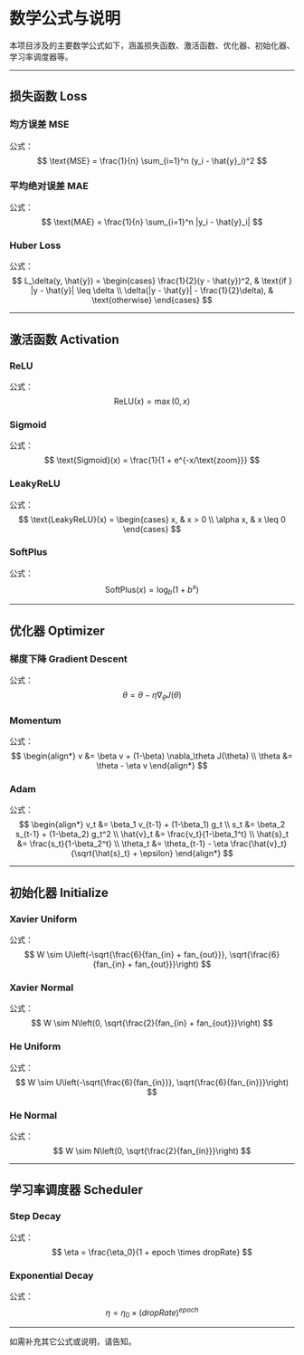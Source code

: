 # 数学公式与说明

本项目涉及的主要数学公式如下，涵盖损失函数、激活函数、优化器、初始化器、学习率调度器等。

---
## 损失函数 Loss

### 均方误差 MSE
公式：
$$
\text{MSE} = \frac{1}{n} \sum_{i=1}^n (y_i - \hat{y}_i)^2
$$

### 平均绝对误差 MAE
公式：
$$
\text{MAE} = \frac{1}{n} \sum_{i=1}^n |y_i - \hat{y}_i|
$$

### Huber Loss
公式：
$$
L_\delta(y, \hat{y}) = \begin{cases}
    \frac{1}{2}(y - \hat{y})^2, & \text{if } |y - \hat{y}| \leq \delta \\
    \delta(|y - \hat{y}| - \frac{1}{2}\delta), & \text{otherwise}
\end{cases}
$$

---
## 激活函数 Activation

### ReLU
公式：
$$
\text{ReLU}(x) = \max(0, x)
$$

### Sigmoid
公式：
$$
\text{Sigmoid}(x) = \frac{1}{1 + e^{-x/\text{zoom}}}
$$

### LeakyReLU
公式：
$$
\text{LeakyReLU}(x) = \begin{cases}
    x, & x > 0 \\
    \alpha x, & x \leq 0
\end{cases}
$$

### SoftPlus
公式：
$$
\text{SoftPlus}(x) = \log_{b}(1 + b^x)
$$

---
## 优化器 Optimizer

### 梯度下降 Gradient Descent
公式：
$$
\theta = \theta - \eta \nabla_\theta J(\theta)
$$

### Momentum
公式：
$$
\begin{align*}
    v &= \beta v + (1-\beta) \nabla_\theta J(\theta) \\
    \theta &= \theta - \eta v
\end{align*}
$$

### Adam
公式：
$$
\begin{align*}
    v_t &= \beta_1 v_{t-1} + (1-\beta_1) g_t \\
    s_t &= \beta_2 s_{t-1} + (1-\beta_2) g_t^2 \\
    \hat{v}_t &= \frac{v_t}{1-\beta_1^t} \\
    \hat{s}_t &= \frac{s_t}{1-\beta_2^t} \\
    \theta_t &= \theta_{t-1} - \eta \frac{\hat{v}_t}{\sqrt{\hat{s}_t} + \epsilon}
\end{align*}
$$

---
## 初始化器 Initialize

### Xavier Uniform
公式：
$$
W \sim U\left(-\sqrt{\frac{6}{fan_{in} + fan_{out}}}, \sqrt{\frac{6}{fan_{in} + fan_{out}}}\right)
$$

### Xavier Normal
公式：
$$
W \sim N\left(0, \sqrt{\frac{2}{fan_{in} + fan_{out}}}\right)
$$

### He Uniform
公式：
$$
W \sim U\left(-\sqrt{\frac{6}{fan_{in}}}, \sqrt{\frac{6}{fan_{in}}}\right)
$$

### He Normal
公式：
$$
W \sim N\left(0, \sqrt{\frac{2}{fan_{in}}}\right)
$$

---
## 学习率调度器 Scheduler

### Step Decay
公式：
$$
\eta = \frac{\eta_0}{1 + epoch \times dropRate}
$$

### Exponential Decay
公式：
$$
\eta = \eta_0 \times (dropRate)^{epoch}
$$

---

如需补充其它公式或说明，请告知。

